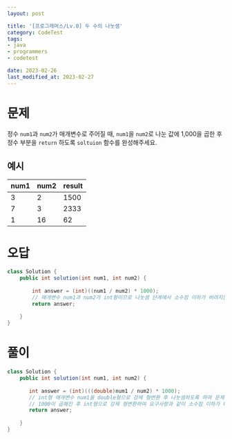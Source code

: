 ```yaml
---
layout: post

title: '[프로그래머스/Lv.0] 두 수의 나눗셈'
category: CodeTest
tags:
- java
- programmers
- codetest

date: 2023-02-26
last_modified_at: 2023-02-27
---
```


# 문제
정수 `num1`과 `num2`가 매개변수로 주어질 때, `num1`을 `num2`로 나눈 값에 1,000을 곱한 후 정수 부분을 `return` 하도록 `soltuion` 함수를 완성해주세요.

## 예시
| num1 | num2 | result |
|--|--|--|
| 3 | 2 |1500|
| 7 | 3 |2333|
| 1 | 16 |62|



# 오답

```java
class Solution {
    public int solution(int num1, int num2) {
    
        int answer = (int)((num1 / num2) * 1000);
        // 매개변수 num1과 num2가 int형이므로 나눗셈 단계에서 소수점 이하가 버려지는 문제가 있음
        return answer;
        
    }
}
```



# 풀이

```java
class Solution {
    public int solution(int num1, int num2) {
        
       int answer = (int)(((double)num1 / num2) * 1000);
       // int형 매개변수 num1을 double형으로 강제 형변환 후 나눗셈하도록 하여 문제를 해결함
       // 1000이 곱해진 후 int형으로 강제 형변환하여 요구사항과 같이 소수점 이하가 버려짐
       return answer;
        
    }
}
```


